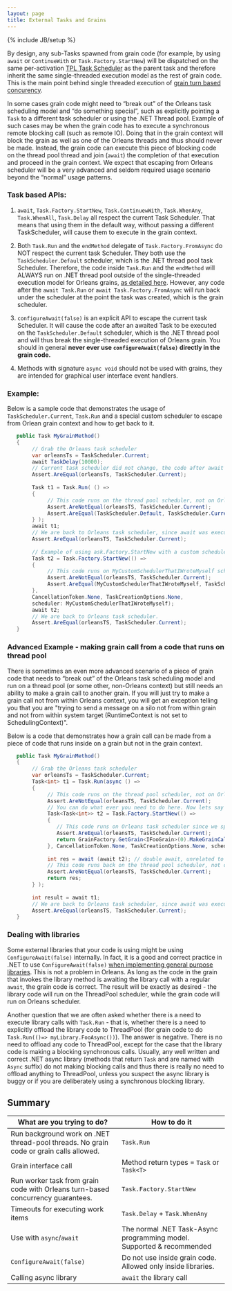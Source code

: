 ```yaml
---
layout: page
title: External Tasks and Grains
---
```

{% include JB/setup %}

By design, any sub-Tasks spawned from grain code (for example, by using `await` or `ContinueWith` or `Task.Factory.StartNew`) will be dispatched on the same per-activation [TPL Task Scheduler](https://msdn.microsoft.com/en-us/library/dd997402(v=vs.110).aspx) as the parent task and therefore inherit the same single-threaded execution model as the rest of grain code. This is the main point behind single threaded execution of [grain turn based concurency](http://dotnet.github.io/orleans/Step-by-step-Tutorials/Concurrency).

In some cases grain code might need to “break out” of the Orleans task scheduling model and “do something special”, such as explicitly pointing a `Task` to a different task scheduler or using the .NET Thread pool. Example of such cases may be when the grain code has to execute a synchronous remote blocking call (such as remote IO). Doing that in the grain context will block the grain as well as one of the Orleans threads and thus should never be made. Instead, the grain code can execute this piece of blocking code on the thread pool thread and join (`await`) the completion of that execution and proceed in the grain context. We expect that escaping from Orleans scheduler will be a very advanced and seldom required usage scenario beyond the “normal” usage patterns.

### Task based APIs:

1) `await`, `Task.Factory.StartNew`, `Task.ContinuewWith`, `Task.WhenAny`, `Task.WhenAll`, `Task.Delay` all respect the current Task Scheduler. That means that using them in the default way, without passing a different TaskScheduler, will cause them to execute in the grain context.

2) Both `Task.Run` and the `endMethod` delegate of `Task.Factory.FromAsync` do NOT respect the current task Scheduler. They both use the `TaskScheduler.Default` scheduler, which is the .NET thread pool task Scheduler. Therefore, the code inside `Task.Run` and the `endMethod` will ALWAYS run on .NET thread pool outside of the single-threaded execution model for Orleans grains, [as detailed here](http://blogs.msdn.com/b/pfxteam/archive/2011/10/24/10229468.aspx). However, any code after the `await Task.Run` or `await Task.Factory.FromAsync` will run back under the scheduler at the point the task was created, which is the grain scheduler. 

3) `configureAwait(false)` is an explicit API to escape the current task Scheduler. It will cause the code after an awaited Task to be executed on the `TaskScheduler.Default` scheduler, which is the .NET thread pool and will thus break the single-threaded execution of Orleans grain. You should in general **never ever use `configureAwait(false)` directly in the grain code.**

4) Methods with signature `async void` should not be used with grains, they are intended for graphical user interface event handlers.

### Example:

Below is a sample code that demonstrates the usage of `TaskScheduler.Current`, `Task.Run` and a special custom scheduler to escape from Orlean grain context and how to get back to it.

``` csharp
   public Task MyGrainMethod()
   {
        // Grab the Orleans task scheduler
        var orleansTs = TaskScheduler.Current; 
        await TaskDelay(10000);
        // Current task scheduler did not change, the code after await is still running in the same task scheduler.
        Assert.AreEqual(orleansTs, TaskScheduler.Current); 
        
        Task t1 = Task.Run( () => 
        { 
             // This code runs on the thread pool scheduler, not on Orleans task scheduler
             Assert.AreNotEqual(orleansTS, TaskScheduler.Current);
             Assert.AreEqual(TaskScheduler.Default, TaskScheduler.Current); 
        } );
        await t1;
        // We are back to Orleans task scheduler, since await was executed in Orleans task scheduler context we are now back to that context.
        Assert.AreEqual(orleansTS, TaskScheduler.Current); 
        
        // Example of using ask.Factory.StartNew with a custom scheduler to escape Orleans scheduler
        Task t2 = Task.Factory.StartNew(() =>
        {
             // This code runs on MyCustomSchedulerThatIWroteMyself scheduler, not on Orleans task scheduler
             Assert.AreNotEqual(orleansTS, TaskScheduler.Current);
             Assert.AreEqual(MyCustomSchedulerThatIWroteMyself, TaskScheduler.Current); 
        },
        CancellationToken.None, TaskCreationOptions.None,
        scheduler: MyCustomSchedulerThatIWroteMyself);
        await t2;
        // We are back to Orleans task scheduler.
        Assert.AreEqual(orleansTS, TaskScheduler.Current); 
   }
```

### Advanced Example - making grain call from a code that runs on thread pool

There is sometimes an even more advanced scenario of a piece of grain code that needs to “break out” of the Orleans task scheduling model and run on a thread pool (or some other, non-Orleans context) but still needs an ability to make a grain call to another grain. If you will just try to make a grain call not from within Orleans context, you will get an exception telling you that you are "trying to send a message on a silo not from within grain and not from within system target (RuntimeContext is not set to SchedulingContext)". 

Below is a code that demonstrates how a grain call can be made from a piece of code that runs inside on a grain but not in the grain context.

``` csharp
   public Task MyGrainMethod()
   {
        // Grab the Orleans task scheduler
        var orleansTs = TaskScheduler.Current; 
        Task<int> t1 = Task.Run(async () => 
        { 
             // This code runs on the thread pool scheduler, not on Orleans task scheduler
             Assert.AreNotEqual(orleansTS, TaskScheduler.Current);
             // You can do what ever you need to do here. Now lets say you need to make a grain call.
             Task<Task<int>> t2 = Task.Factory.StartNew(() =>
             {
                // This code runs on Orleans task scheduler since we specified the scheduler: orleansTs.
                Assert.AreEqual(orleansTS, TaskScheduler.Current);
                return GrainFactory.GetGrain<IFooGrain>(0).MakeGrainCall();
             }, CancellationToken.None, TaskCreationOptions.None, scheduler: orleansTs);
             
             int res = await (await t2); // double await, unrelated to Orleans, just part of TPL APIs.
             // This code runs back on the thread pool scheduler, not on Orleans task scheduler
             Assert.AreNotEqual(orleansTS, TaskScheduler.Current);
             return res;
        } );
        
        int result = await t1;
        // We are back to Orleans task scheduler, since await was executed in Orleans task scheduler context we are now back to that context.
        Assert.AreEqual(orleansTS, TaskScheduler.Current); 
   }
```
### Dealing with libraries

Some external libraries that your code is using might be using `ConfigureAwait(false)` internally. In fact, it is a good and correct practice in .NET to use `ConfigureAwait(false)` [when implementing general purpose libraries](https://msdn.microsoft.com/en-us/magazine/jj991977.aspx). This is not a problem in Orleans. As long as the code in the grain that invokes the library method is awaiting the library call with a regular `await`, the grain code is correct. The result will be exactly as desired - the library code will run on the ThreadPool scheduler, while the grain code will run on Orleans scheduler.

Another question that we are often asked whether there is a need to execute library calls with `Task.Run` - that is, whether there is a need to explicitly offload the library code to ThreadPool (for grain code to do `Task.Run(()=> myLibrary.FooAsync())`). The answer is negative. There is no need to offload any code to ThreadPool, except for the case that the library code is making a blocking synchronous calls. Usually, any well written and correct .NET async library (methods that return `Task` and are named with `Async` suffix) do not making blocking calls and thus there is really no need to offload anything to ThreadPool, unless you suspect the async library is buggy or if you are deliberately using a synchronous blocking library.


## Summary

What are you trying to do?   | How to do it 
------------- | -------------
Run background work on .NET thread-pool threads. No grain code or grain calls allowed.  |  `Task.Run`
Grain interface call | Method return types = `Task` or `Task<T>` 
Run worker task from grain code with Orleans turn-based concurrency guarantees. | `Task.Factory.StartNew`  
Timeouts for executing work items  | `Task.Delay` + `Task.WhenAny` 
Use with `async`/`await` | The normal .NET Task-Async programming model. Supported & recommended  
`ConfigureAwait(false)` | Do not use inside grain code. Allowed only inside libraries.
Calling async library  |  `await` the library call
